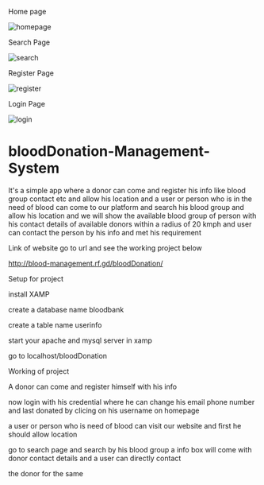Home page

![homepage](https://user-images.githubusercontent.com/24453166/116808604-59add100-ab57-11eb-8c46-fd50e8991831.png)

Search Page

![search](https://user-images.githubusercontent.com/24453166/116808608-616d7580-ab57-11eb-81e9-e53676a7d0fb.png)

Register Page

![register](https://user-images.githubusercontent.com/24453166/116808611-6500fc80-ab57-11eb-91e3-8fa581a26f90.png)

Login Page

![login](https://user-images.githubusercontent.com/24453166/116808614-692d1a00-ab57-11eb-8d38-134b3bab9059.png)


# bloodDonation-Management-System
It's a simple app where a donor can come and register his info like blood group contact etc and allow his location and a user or person who is in the need of blood 
can come to our platform and search his blood group and allow his location and we will show the available blood group of person with his contact details of available 
donors within a radius of 20 kmph and user can contact the person by his info and met his requirement


Link of website go to url and see the working project below 

http://blood-management.rf.gd/bloodDonation/


Setup for project

install XAMP

create a database name bloodbank

create a table name userinfo 

start your apache and mysql server in xamp 

go to localhost/bloodDonation

Working of project

A donor can come and register himself with his info

now login with his credential where he can change his email phone number and last donated by clicing on his username on homepage

a user or person who is need of blood can visit our website and first he should allow location

go to search page and search by his blood group a info box will come with donor contact details and a user can directly contact 

the donor for the same 
